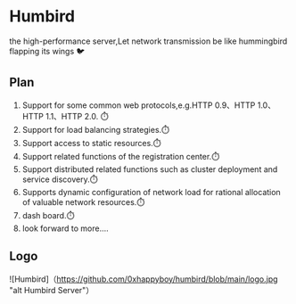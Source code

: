 # Humbird
the high-performance server,Let network transmission be like hummingbird flapping its wings 🐦

## Plan
1. Support for some common web protocols,e.g.HTTP 0.9、HTTP 1.0、HTTP 1.1、HTTP 2.0. :stopwatch:
2. Support for load balancing strategies.:stopwatch:
3. Support access to static resources.:stopwatch:
4. Support related functions of the registration center.:stopwatch:
5. Support distributed related functions such as cluster deployment and service discovery.:stopwatch:
6. Supports dynamic configuration of network load for rational allocation of valuable network resources.:stopwatch:
7. dash board.:stopwatch:
8. look forward to more....

## Logo
![Humbird]（https://github.com/0xhappyboy/humbird/blob/main/logo.jpg "alt Humbird Server"） 
